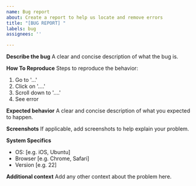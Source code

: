 ```yaml
---
name: Bug report
about: Create a report to help us locate and remove errors
title: "[BUG REPORT] "
labels: bug
assignees: ''

---
```


**Describe the bug**
A clear and concise description of what the bug is.

**How To Reproduce**
Steps to reproduce the behavior:
1. Go to '...'
2. Click on '....'
3. Scroll down to '....'
4. See error

**Expected behavior**
A clear and concise description of what you expected to happen.

**Screenshots**
If applicable, add screenshots to help explain your problem.

**System Specifics**
 - OS: [e.g. iOS, Ubuntu]
 - Browser [e.g. Chrome, Safari]
 - Version [e.g. 22]

**Additional context**
Add any other context about the problem here.
